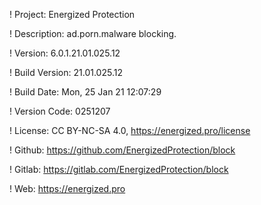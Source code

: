 ! Project: Energized Protection

! Description: ad.porn.malware blocking.

! Version: 6.0.1.21.01.025.12

! Build Version: 21.01.025.12

! Build Date: Mon, 25 Jan 21 12:07:29

! Version Code: 0251207

! License: CC BY-NC-SA 4.0, https://energized.pro/license

! Github: https://github.com/EnergizedProtection/block

! Gitlab: https://gitlab.com/EnergizedProtection/block


! Web: https://energized.pro
